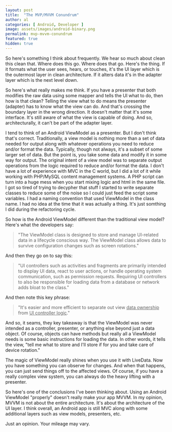 ```yaml
---
layout: post
title:  "The MVP/MVVM Conundrum"
author: al
categories: [ Android, Developer ]
image: assets/images/android-binary.png
permalink: mvp-mvvm-conundrum
featured: true
hidden: true
---
```

So here's something I think about frequently. We hear so much about clean this clean that. Where does this go. Where does that go. Here's the thing. If it formats what the user sees, hears, or touches, it's the UI layer which is the outermost layer in clean architecture. If it alters data it's in the adapter layer which is the next level down.

So here's what really makes me think. If you have a presenter that both modifies the raw data using some mapper and tells the UI what to do, then how is that clean? Telling the view what to do means the presenter (adapter) has to know what the view can do. And that's crossing the boundary layer in the wrong direction. It doesn't matter that it's some interface. It's still aware of what the view is capable of doing. And so, architecturally, it can't be part of the adapter layer.

I tend to think of an Android ViewModel as a presenter. But I don't think that's correct. Traditionally, a view model is nothing more than a set of data needed for output along with whatever operations you need to reduce and/or format the data. Typically, though not always, it's a subset of some larger set of data. But the point is, you take some data and modify it in some way for output. The original intent of a view model was to separate output operations from the logic required to reduce and/or format the data. I don't have a lot of experience with MVC in the C world, but I did a lot of it while working with PHP/MySQL content management systems. A PHP script can turn into a huge mess when you start mixing logic and html in the same file. I got so tired of trying to decypher that stuff I started to write separate classes to reduce some of the noise so I could just feed the script some variables. I had a naming convention that used ViewModel in the class name. I had no idea at the time that it was actually a thing. It's just somthing I did during the refactoring cycle.

So how is the Android ViewModel different than the traditional view model? Here's what the developers say:

> "The ViewModel class is designed to store and manage UI-related data in a lifecycle conscious way. The ViewModel class allows data to survive configuration changes such as screen rotations."

And then they go on to say this:

> "UI controllers such as activities and fragments are primarily intended to display UI data, react to user actions, or handle operating system communication, such as permission requests. Requiring UI controllers to also be responsible for loading data from a database or network adds bloat to the class."

And then note this key phrase:

> "It's easier and more efficient to separate out view <u>data ownership</u> from <u>UI controller logic</u>."

And so, it seams, they key takeaway is that the ViewModel was never intended as a controller, presenter, or anything else beyond just a data object. Of course, objects can have methods but really all a ViewModel needs is some basic instructions for loading the data. In other words, it tells the view, "tell me what to store and I'll store if for you and take care of device rotation."

The magic of ViewModel really shines when you use it with LiveData. Now you have something you can observe for changes. And when that happens, you can just send things off to the affected views. Of course, if you have a really complex view system, you can always do the heavy lifting with a presenter.

So here's one of the conclusions I've been thinking about. Using an Android ViewModel "properly" doesn't really make your app MVVM. In my opinion, MVVM is not about the entire architecture. It's about the architecture of the UI layer. I think overall, an Android app is still MVC along with some additional layers such as view models, presenters, etc.

Just an opinion. Your mileage may vary.
